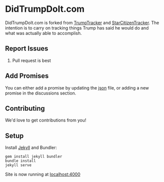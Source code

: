 # DidTrumpDoIt.com

DidTrumpDoIt.com is forked from [TrumpTracker](https://trumptracker.github.io/) and [StarCitizenTracker](https://github.com/StarCitizenTracker).  The intention is to carry on tracking things Trump has said he would do and what was actually able to accomplish.

## Report Issues

1. Pull request is best

## Add Promises

You can either add a promise by updating the [json](https://github.com/jbolduan/didtrumpdoit.com/blob/master/_data/data.json) file, or adding a new promise in the discussions section.

## Contributing

We'd love to get contributions from you!

## Setup

Install [Jekyll](https://jekyllrb.com/) and Bundler:

    gem install jekyll bundler
    bundle install
    jekyll serve

Site is now running at [localhost:4000](http://localhost:4000)
